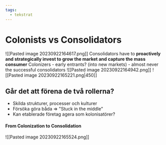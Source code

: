 ```yaml
---
tags:
  - tekstrat
---
```

# Colonists vs Consolidators
![[Pasted image 20230922164617.png]]
Consolidators have to **proactively and strategically invest to grow the market and capture the mass consumer**
Colonizers - early entrants? (into new markets) - almost never the successful consolidators
![[Pasted image 20230922164942.png]]
![[Pasted image 20230922165221.png|450]]

## Går det att förena de två rollerna?
- Skilda strukturer, processer och kulturer
- Försöka göra båda $\Rightarrow$ "Stuck in the middle"
- Kan etablerade företag agera som kolonisatörer?

#### From Colonization to Consolidation
![[Pasted image 20230922165524.png]]

